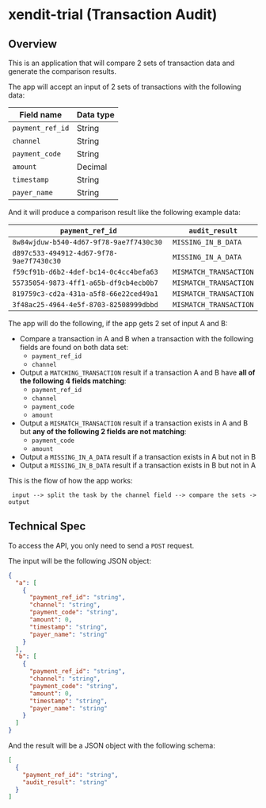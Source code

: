 # xendit-trial (Transaction Audit)

## Overview

This is an application that will compare 2 sets of transaction data and generate the comparison results.

The app will accept an input of 2 sets of transactions with the following data:

| Field name       | Data type |
| ---------------- | --------- |
| `payment_ref_id` | String    |
| `channel`        | String    |
| `payment_code`   | String    |
| `amount`         | Decimal   |
| `timestamp`      | String    |
| `payer_name`     | String    |

And it will produce a comparison result like the following example data:

| `payment_ref_id`                         | `audit_result`         |
| ---------------------------------------- | ---------------------- |
| `8w84wjduw-b540-4d67-9f78-9ae7f7430c30`  | `MISSING_IN_B_DATA`    |
| `d897c533-494912-4d67-9f78-9ae7f7430c30` | `MISSING_IN_A_DATA`    |
| `f59cf91b-d6b2-4def-bc14-0c4cc4befa63`   | `MISMATCH_TRANSACTION` |
| `55735054-9873-4ff1-a65b-df9cb4ecb0b7`   | `MISMATCH_TRANSACTION` |
| `819759c3-cd2a-431a-a5f8-66e22ced49a1`   | `MISMATCH_TRANSACTION` |
| `3f48ac25-4964-4e5f-8703-82508999dbbd`   | `MISMATCH_TRANSACTION` |

The app will do the following, if the app gets 2 set of input A and B:

- Compare a transaction in A and B when a transaction with the following fields are found on both data set:
  - `payment_ref_id`
  - `channel`
- Output a `MATCHING_TRANSACTION` result if a transaction A and B have **all of the following 4 fields matching**:
  - `payment_ref_id`
  - `channel`
  - `payment_code`
  - `amount`
- Output a `MISMATCH_TRANSACTION` result if a transaction exists in A and B but **any of the following 2 fields are not matching**:
  - `payment_code`
  - `amount`
- Output a `MISSING_IN_A_DATA` result if a transaction exists in A but not in B
- Output a `MISSING_IN_B_DATA` result if a transaction exists in B but not in A

This is the flow of how the app works:

```
 input --> split the task by the channel field --> compare the sets -> output
```

## Technical Spec

To access the API, you only need to send a `POST` request.

The input will be the following JSON object:

```json
{
  "a": [
    {
      "payment_ref_id": "string",
      "channel": "string",
      "payment_code": "string",
      "amount": 0,
      "timestamp": "string",
      "payer_name": "string"
    }
  ],
  "b": [
    {
      "payment_ref_id": "string",
      "channel": "string",
      "payment_code": "string",
      "amount": 0,
      "timestamp": "string",
      "payer_name": "string"
    }
  ]
}
```

And the result will be a JSON object with the following schema:

```json
[
  {
    "payment_ref_id": "string",
    "audit_result": "string"
  }
]
```
